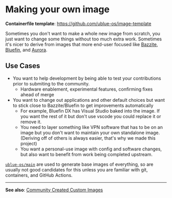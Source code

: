 <!-- ANCHOR: METADATA -->
<!--{"url_discourse": "https://universal-blue.discourse.group/docs?topic=43", "fetched_at": "2024-09-03 16:43:11.309087+00:00"}-->
<!-- ANCHOR_END: METADATA -->

# Making your own image

**Containerfile template**: 
https://github.com/ublue-os/image-template
 
Sometimes you don't want to make a whole new image from scratch, you just want to change some things without too much extra work. Sometimes it's nicer to derive from images that more end-user focused like [Bazzite](https://github.com/ublue-os/bazzite), [Bluefin](https://github.com/ublue-os/bluefin), and [Aurora](https://getaurora.dev/).
 
## Use Cases
 
- You want to help development by being able to test your contributions prior to submiting to the community.
    - Hardware enablement, experimental features, confirming fixes ahead of merge
- You want to change out applications and other default choices but want to stick close to Bazzite/Bluefin to get improvements automatically
    - For example, Bluefin DX has Visual Studio baked into the image. If you want the rest of it but don't use vscode you could replace it or remove it. 
    - You need to layer something like VPN software that has to be on an image but you don't want to maintain your own standalone image. (Deriving off of others is always easier, that's why we made this project)
    - You want a personal-use image with config and software changes, but also want to benefit from work being completed upstream.
 
[`ublue-os/main`](https://github.com/ublue-os/main) are used to generate base images of everything, so are usually not good candidates for this unless you are familiar with git, containers, and GitHub Actions.

<hr>

**See also**: [Community Created Custom Images](https://universal-blue.discourse.group/docs?topic=340)